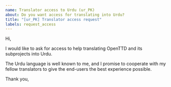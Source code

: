 ```yaml
---
name: Translator access to Urdu (ur_PK)
about: Do you want access for translating into Urdu?
title: "[ur_PK] Translator access request"
labels: request_access
---
```


<!-- translator: ur_PK -->
<!-- Please do not edit the header of this template. If you have something to add, do this at the end. -->

Hi,

I would like to ask for access to help translating OpenTTD and its subprojects into Urdu.

The Urdu language is well known to me, and I promise to cooperate with my fellow translators to give the end-users the best experience possible.

<!-- DO NOT modify anything above this line; feel free to add a personal touch below this line -->

Thank you,
